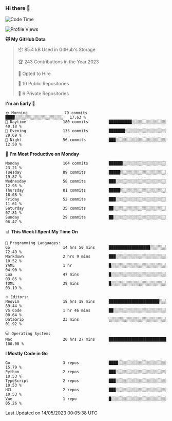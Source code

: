 ### Hi there 👋
<!--![visitors](https://visitor-badge.glitch.me/badge?page_id=d0zingcat)-->
<!--
**d0zingcat/d0zingcat** is a ✨ _special_ ✨ repository because its `README.md` (this file) appears on your GitHub profile.

Here are some ideas to get you started:

- 🔭 I’m currently working on ...
- 🌱 I’m currently learning ...
- 👯 I’m looking to collaborate on ...
- 🤔 I’m looking for help with ...
- 💬 Ask me about ...
- 📫 How to reach me: ...
- 😄 Pronouns: ...
- ⚡ Fun fact: ...
-->
<!--START_SECTION:waka-->
![Code Time](http://img.shields.io/badge/Code%20Time-2%2C606%20hrs%2051%20mins-blue)

![Profile Views](http://img.shields.io/badge/Profile%20Views-0-blue)

**🐱 My GitHub Data** 

> 📦 85.4 kB Used in GitHub's Storage 
 > 
> 🏆 243 Contributions in the Year 2023
 > 
> 💼 Opted to Hire
 > 
> 📜 10 Public Repositories 
 > 
> 🔑 6 Private Repositories 
 > 
**I'm an Early 🐤** 

```text
🌞 Morning                79 commits          ████░░░░░░░░░░░░░░░░░░░░░   17.63 % 
🌆 Daytime                180 commits         ██████████░░░░░░░░░░░░░░░   40.18 % 
🌃 Evening                133 commits         ███████░░░░░░░░░░░░░░░░░░   29.69 % 
🌙 Night                  56 commits          ███░░░░░░░░░░░░░░░░░░░░░░   12.50 % 
```
📅 **I'm Most Productive on Monday** 

```text
Monday                   104 commits         ██████░░░░░░░░░░░░░░░░░░░   23.21 % 
Tuesday                  89 commits          █████░░░░░░░░░░░░░░░░░░░░   19.87 % 
Wednesday                58 commits          ███░░░░░░░░░░░░░░░░░░░░░░   12.95 % 
Thursday                 81 commits          █████░░░░░░░░░░░░░░░░░░░░   18.08 % 
Friday                   52 commits          ███░░░░░░░░░░░░░░░░░░░░░░   11.61 % 
Saturday                 35 commits          ██░░░░░░░░░░░░░░░░░░░░░░░   07.81 % 
Sunday                   29 commits          ██░░░░░░░░░░░░░░░░░░░░░░░   06.47 % 
```


📊 **This Week I Spent My Time On** 

```text
💬 Programming Languages: 
Go                       14 hrs 50 mins      ██████████████████░░░░░░░   72.49 % 
Markdown                 2 hrs 9 mins        ███░░░░░░░░░░░░░░░░░░░░░░   10.52 % 
YAML                     1 hr                █░░░░░░░░░░░░░░░░░░░░░░░░   04.90 % 
Lua                      47 mins             █░░░░░░░░░░░░░░░░░░░░░░░░   03.85 % 
TOML                     39 mins             █░░░░░░░░░░░░░░░░░░░░░░░░   03.19 % 

🔥 Editors: 
Neovim                   18 hrs 18 mins      ██████████████████████░░░   89.44 % 
VS Code                  1 hr 46 mins        ██░░░░░░░░░░░░░░░░░░░░░░░   08.64 % 
DataGrip                 23 mins             ░░░░░░░░░░░░░░░░░░░░░░░░░   01.92 % 

💻 Operating System: 
Mac                      20 hrs 27 mins      █████████████████████████   100.00 % 
```

**I Mostly Code in Go** 

```text
Go                       3 repos             ████░░░░░░░░░░░░░░░░░░░░░   15.79 % 
Python                   2 repos             ███░░░░░░░░░░░░░░░░░░░░░░   10.53 % 
TypeScript               2 repos             ███░░░░░░░░░░░░░░░░░░░░░░   10.53 % 
HCL                      2 repos             ███░░░░░░░░░░░░░░░░░░░░░░   10.53 % 
Vue                      1 repo              █░░░░░░░░░░░░░░░░░░░░░░░░   05.26 % 
```




 Last Updated on 14/05/2023 00:05:38 UTC
<!--END_SECTION:waka-->

